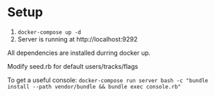 Setup
=======
1. `docker-compose up -d`
2. Server is running at http://localhost:9292

All dependencies are installed durring docker up.

Modify seed.rb for default users/tracks/flags

To get a useful console: `docker-compose run server bash -c "bundle install --path vendor/bundle && bundle exec console.rb"`
